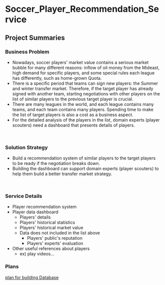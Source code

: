 # Soccer_Player_Recommendation_Service

## Project Summaries

### Business Problem
* Nowadays, soccer players' market value contains a serious market bubble for many different reasons: inflow of oil money from the Mideast, high demand for specific players, and some special rules each league has differently, such as home-grown Quota.
* There is a specific period that teams can sign new players: the Summer and winter transfer market. Therefore, if the target player has already signed with another team, starting negotiations with other players on the list of similar players to the previous target player is crucial.
* There are many leagues in the world, and each league contains many teams, and each team contains many players. 
Spending time to make the list of target players is also a cost as a business aspect.
* For the detailed analysis of the players in the list, domain experts (player scouters) need a dashboard that presents details of players.

</br>

### Solution Strategy
* Build a recommendation system of similar players to the target players to be ready if the negotiation breaks down.
* Building the dashboard can support domain experts (player scouters) to help them build a better transfer market strategy.


</br>

### Service Details
* Player recommendation system
* Player data dashboard
    * Players' details
    * Players' historical statistics
    * Players' historical market value
    * Data does not included in the list above
        * Players' public's reputation
        * Players' experts' evaluation
* Other useful references about players
    * ex) play videos...




### Plans
[plan for building Database](./plans/Plan_for_building_DB.md)
